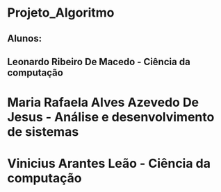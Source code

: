 # Projeto_Algoritmo

## Alunos:

## Leonardo Ribeiro De Macedo - Ciência da computação 
# Maria Rafaela Alves Azevedo De Jesus - Análise e desenvolvimento de sistemas
# Vinicius Arantes Leão - Ciência da computação
